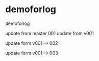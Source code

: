 
# demoforlog
demoforlog

update from master 001
update from v001


update form v001--> 002


update form v001--> 003

